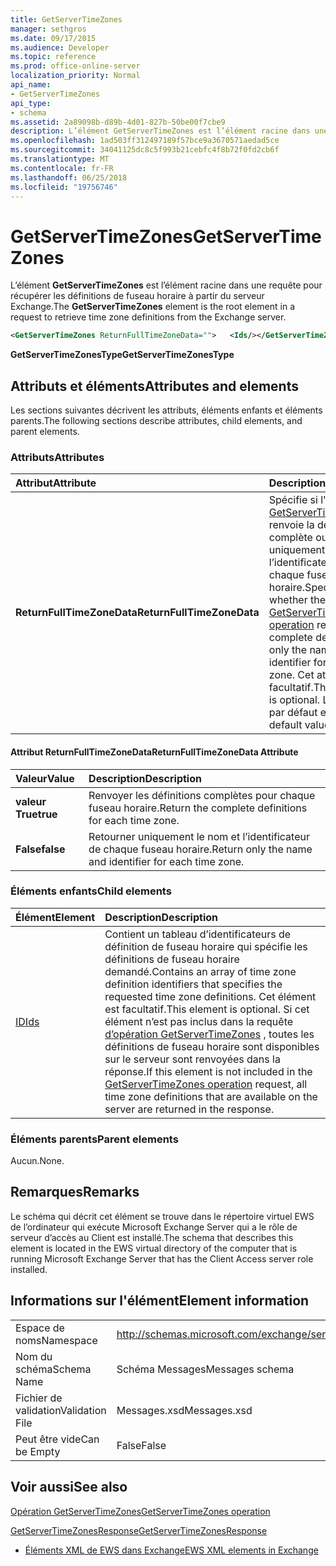 ```yaml
---
title: GetServerTimeZones
manager: sethgros
ms.date: 09/17/2015
ms.audience: Developer
ms.topic: reference
ms.prod: office-online-server
localization_priority: Normal
api_name:
- GetServerTimeZones
api_type:
- schema
ms.assetid: 2a89098b-d89b-4d01-827b-50be00f7cbe9
description: L’élément GetServerTimeZones est l’élément racine dans une requête pour récupérer les définitions de fuseau horaire à partir du serveur Exchange.
ms.openlocfilehash: 1ad503ff312497189f57bce9a3670571aedad5ce
ms.sourcegitcommit: 34041125dc8c5f993b21cebfc4f8b72f0fd2cb6f
ms.translationtype: MT
ms.contentlocale: fr-FR
ms.lasthandoff: 06/25/2018
ms.locfileid: "19756746"
---
```

# <a name="getservertimezones"></a><span data-ttu-id="4008d-103">GetServerTimeZones</span><span class="sxs-lookup"><span data-stu-id="4008d-103">GetServerTimeZones</span></span>

<span data-ttu-id="4008d-104">L’élément **GetServerTimeZones** est l’élément racine dans une requête pour récupérer les définitions de fuseau horaire à partir du serveur Exchange.</span><span class="sxs-lookup"><span data-stu-id="4008d-104">The **GetServerTimeZones** element is the root element in a request to retrieve time zone definitions from the Exchange server.</span></span> 
  
```xml
<GetServerTimeZones ReturnFullTimeZoneData="">   <Ids/></GetServerTimeZones>
```

 <span data-ttu-id="4008d-105">**GetServerTimeZonesType**</span><span class="sxs-lookup"><span data-stu-id="4008d-105">**GetServerTimeZonesType**</span></span>
## <a name="attributes-and-elements"></a><span data-ttu-id="4008d-106">Attributs et éléments</span><span class="sxs-lookup"><span data-stu-id="4008d-106">Attributes and elements</span></span>

<span data-ttu-id="4008d-107">Les sections suivantes décrivent les attributs, éléments enfants et éléments parents.</span><span class="sxs-lookup"><span data-stu-id="4008d-107">The following sections describe attributes, child elements, and parent elements.</span></span>
  
### <a name="attributes"></a><span data-ttu-id="4008d-108">Attributs</span><span class="sxs-lookup"><span data-stu-id="4008d-108">Attributes</span></span>

|<span data-ttu-id="4008d-109">**Attribut**</span><span class="sxs-lookup"><span data-stu-id="4008d-109">**Attribute**</span></span>|<span data-ttu-id="4008d-110">**Description**</span><span class="sxs-lookup"><span data-stu-id="4008d-110">**Description**</span></span>|
|:-----|:-----|
|<span data-ttu-id="4008d-111">**ReturnFullTimeZoneData**</span><span class="sxs-lookup"><span data-stu-id="4008d-111">**ReturnFullTimeZoneData**</span></span> <br/> |<span data-ttu-id="4008d-112">Spécifie si l' [opération GetServerTimeZones](getservertimezones-operation.md) renvoie la définition complète ou uniquement le nom et l’identificateur pour chaque fuseau horaire.</span><span class="sxs-lookup"><span data-stu-id="4008d-112">Specifies whether the [GetServerTimeZones operation](getservertimezones-operation.md) returns the complete definition or only the name and identifier for each time zone.</span></span> <span data-ttu-id="4008d-113">Cet attribut est facultatif.</span><span class="sxs-lookup"><span data-stu-id="4008d-113">This attribute is optional.</span></span> <span data-ttu-id="4008d-114">La valeur par défaut est **true**.</span><span class="sxs-lookup"><span data-stu-id="4008d-114">The default value is **true**.</span></span>  <br/> |
   
#### <a name="returnfulltimezonedata-attribute"></a><span data-ttu-id="4008d-115">Attribut ReturnFullTimeZoneData</span><span class="sxs-lookup"><span data-stu-id="4008d-115">ReturnFullTimeZoneData Attribute</span></span>

|<span data-ttu-id="4008d-116">**Valeur**</span><span class="sxs-lookup"><span data-stu-id="4008d-116">**Value**</span></span>|<span data-ttu-id="4008d-117">**Description**</span><span class="sxs-lookup"><span data-stu-id="4008d-117">**Description**</span></span>|
|:-----|:-----|
|<span data-ttu-id="4008d-118">**valeur True**</span><span class="sxs-lookup"><span data-stu-id="4008d-118">**true**</span></span> <br/> |<span data-ttu-id="4008d-119">Renvoyer les définitions complètes pour chaque fuseau horaire.</span><span class="sxs-lookup"><span data-stu-id="4008d-119">Return the complete definitions for each time zone.</span></span>  <br/> |
|<span data-ttu-id="4008d-120">**False**</span><span class="sxs-lookup"><span data-stu-id="4008d-120">**false**</span></span> <br/> |<span data-ttu-id="4008d-121">Retourner uniquement le nom et l’identificateur de chaque fuseau horaire.</span><span class="sxs-lookup"><span data-stu-id="4008d-121">Return only the name and identifier for each time zone.</span></span>  <br/> |
   
### <a name="child-elements"></a><span data-ttu-id="4008d-122">Éléments enfants</span><span class="sxs-lookup"><span data-stu-id="4008d-122">Child elements</span></span>

|<span data-ttu-id="4008d-123">**Élément**</span><span class="sxs-lookup"><span data-stu-id="4008d-123">**Element**</span></span>|<span data-ttu-id="4008d-124">**Description**</span><span class="sxs-lookup"><span data-stu-id="4008d-124">**Description**</span></span>|
|:-----|:-----|
|[<span data-ttu-id="4008d-125">ID</span><span class="sxs-lookup"><span data-stu-id="4008d-125">Ids</span></span>](ids.md) <br/> |<span data-ttu-id="4008d-126">Contient un tableau d’identificateurs de définition de fuseau horaire qui spécifie les définitions de fuseau horaire demandé.</span><span class="sxs-lookup"><span data-stu-id="4008d-126">Contains an array of time zone definition identifiers that specifies the requested time zone definitions.</span></span> <span data-ttu-id="4008d-127">Cet élément est facultatif.</span><span class="sxs-lookup"><span data-stu-id="4008d-127">This element is optional.</span></span> <span data-ttu-id="4008d-128">Si cet élément n’est pas inclus dans la requête [d’opération GetServerTimeZones](getservertimezones-operation.md) , toutes les définitions de fuseau horaire sont disponibles sur le serveur sont renvoyées dans la réponse.</span><span class="sxs-lookup"><span data-stu-id="4008d-128">If this element is not included in the [GetServerTimeZones operation](getservertimezones-operation.md) request, all time zone definitions that are available on the server are returned in the response.</span></span>  <br/> |
   
### <a name="parent-elements"></a><span data-ttu-id="4008d-129">Éléments parents</span><span class="sxs-lookup"><span data-stu-id="4008d-129">Parent elements</span></span>

<span data-ttu-id="4008d-130">Aucun.</span><span class="sxs-lookup"><span data-stu-id="4008d-130">None.</span></span>
  
## <a name="remarks"></a><span data-ttu-id="4008d-131">Remarques</span><span class="sxs-lookup"><span data-stu-id="4008d-131">Remarks</span></span>

<span data-ttu-id="4008d-132">Le schéma qui décrit cet élément se trouve dans le répertoire virtuel EWS de l’ordinateur qui exécute Microsoft Exchange Server qui a le rôle de serveur d’accès au Client est installé.</span><span class="sxs-lookup"><span data-stu-id="4008d-132">The schema that describes this element is located in the EWS virtual directory of the computer that is running Microsoft Exchange Server that has the Client Access server role installed.</span></span>
  
## <a name="element-information"></a><span data-ttu-id="4008d-133">Informations sur l'élément</span><span class="sxs-lookup"><span data-stu-id="4008d-133">Element information</span></span>

|||
|:-----|:-----|
|<span data-ttu-id="4008d-134">Espace de noms</span><span class="sxs-lookup"><span data-stu-id="4008d-134">Namespace</span></span>  <br/> |http://schemas.microsoft.com/exchange/services/2006/messages  <br/> |
|<span data-ttu-id="4008d-135">Nom du schéma</span><span class="sxs-lookup"><span data-stu-id="4008d-135">Schema Name</span></span>  <br/> |<span data-ttu-id="4008d-136">Schéma Messages</span><span class="sxs-lookup"><span data-stu-id="4008d-136">Messages schema</span></span>  <br/> |
|<span data-ttu-id="4008d-137">Fichier de validation</span><span class="sxs-lookup"><span data-stu-id="4008d-137">Validation File</span></span>  <br/> |<span data-ttu-id="4008d-138">Messages.xsd</span><span class="sxs-lookup"><span data-stu-id="4008d-138">Messages.xsd</span></span>  <br/> |
|<span data-ttu-id="4008d-139">Peut être vide</span><span class="sxs-lookup"><span data-stu-id="4008d-139">Can be Empty</span></span>  <br/> |<span data-ttu-id="4008d-140">False</span><span class="sxs-lookup"><span data-stu-id="4008d-140">False</span></span>  <br/> |
   
## <a name="see-also"></a><span data-ttu-id="4008d-141">Voir aussi</span><span class="sxs-lookup"><span data-stu-id="4008d-141">See also</span></span>



[<span data-ttu-id="4008d-142">Opération GetServerTimeZones</span><span class="sxs-lookup"><span data-stu-id="4008d-142">GetServerTimeZones operation</span></span>](getservertimezones-operation.md)
  
[<span data-ttu-id="4008d-143">GetServerTimeZonesResponse</span><span class="sxs-lookup"><span data-stu-id="4008d-143">GetServerTimeZonesResponse</span></span>](getservertimezonesresponse.md)


- [<span data-ttu-id="4008d-144">Éléments XML de EWS dans Exchange</span><span class="sxs-lookup"><span data-stu-id="4008d-144">EWS XML elements in Exchange</span></span>](ews-xml-elements-in-exchange.md)

